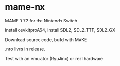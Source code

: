 # mame-nx
MAME 0.72 for the Nintendo Switch

install devkitproA64, install SDL2, SDL2_TTF, SDL2_GX

Download source code, build with MAKE

.nro lives in release. 

Test with an emulator (RyuJinx) or real hardware
